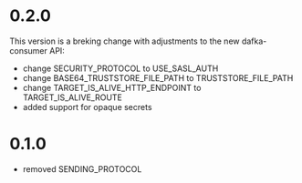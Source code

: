 # 0.2.0
This version is a breking change with adjustments to the new dafka-consumer API:
* change SECURITY_PROTOCOL to USE_SASL_AUTH
* change BASE64_TRUSTSTORE_FILE_PATH to TRUSTSTORE_FILE_PATH
* change TARGET_IS_ALIVE_HTTP_ENDPOINT to TARGET_IS_ALIVE_ROUTE
* added support for opaque secrets

# 0.1.0
* removed SENDING_PROTOCOL
